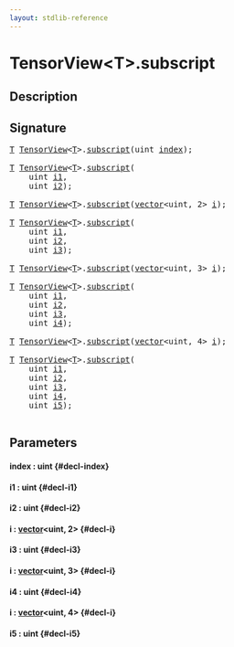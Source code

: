 ```yaml
---
layout: stdlib-reference
---
```


# TensorView\<T\>\.subscript

## Description





## Signature 

<pre>
<a href="/stdlib-reference/types/tensorview-06/index#typeparam-T" class="code_type">T</a> <a href="/stdlib-reference/types/tensorview-06/index" class="code_type">TensorView</a>&lt;<a href="/stdlib-reference/types/tensorview-06/index#typeparam-T" class="code_type">T</a>&gt;.<a href="/stdlib-reference/types/tensorview-06/subscript">subscript</a>(<span class="code_keyword">uint</span> <a href="/stdlib-reference/types/tensorview-06/subscript#decl-index" class="code_param">index</a>);

<a href="/stdlib-reference/types/tensorview-06/index#typeparam-T" class="code_type">T</a> <a href="/stdlib-reference/types/tensorview-06/index" class="code_type">TensorView</a>&lt;<a href="/stdlib-reference/types/tensorview-06/index#typeparam-T" class="code_type">T</a>&gt;.<a href="/stdlib-reference/types/tensorview-06/subscript">subscript</a>(
    <span class="code_keyword">uint</span> <a href="/stdlib-reference/types/tensorview-06/subscript#decl-i1" class="code_param">i1</a>,
    <span class="code_keyword">uint</span> <a href="/stdlib-reference/types/tensorview-06/subscript#decl-i2" class="code_param">i2</a>);

<a href="/stdlib-reference/types/tensorview-06/index#typeparam-T" class="code_type">T</a> <a href="/stdlib-reference/types/tensorview-06/index" class="code_type">TensorView</a>&lt;<a href="/stdlib-reference/types/tensorview-06/index#typeparam-T" class="code_type">T</a>&gt;.<a href="/stdlib-reference/types/tensorview-06/subscript">subscript</a>(<a href="/stdlib-reference/types/vector/index" class="code_type">vector</a>&lt;<span class="code_keyword">uint</span>, 2&gt; <a href="/stdlib-reference/types/tensorview-06/subscript#decl-i" class="code_param">i</a>);

<a href="/stdlib-reference/types/tensorview-06/index#typeparam-T" class="code_type">T</a> <a href="/stdlib-reference/types/tensorview-06/index" class="code_type">TensorView</a>&lt;<a href="/stdlib-reference/types/tensorview-06/index#typeparam-T" class="code_type">T</a>&gt;.<a href="/stdlib-reference/types/tensorview-06/subscript">subscript</a>(
    <span class="code_keyword">uint</span> <a href="/stdlib-reference/types/tensorview-06/subscript#decl-i1" class="code_param">i1</a>,
    <span class="code_keyword">uint</span> <a href="/stdlib-reference/types/tensorview-06/subscript#decl-i2" class="code_param">i2</a>,
    <span class="code_keyword">uint</span> <a href="/stdlib-reference/types/tensorview-06/subscript#decl-i3" class="code_param">i3</a>);

<a href="/stdlib-reference/types/tensorview-06/index#typeparam-T" class="code_type">T</a> <a href="/stdlib-reference/types/tensorview-06/index" class="code_type">TensorView</a>&lt;<a href="/stdlib-reference/types/tensorview-06/index#typeparam-T" class="code_type">T</a>&gt;.<a href="/stdlib-reference/types/tensorview-06/subscript">subscript</a>(<a href="/stdlib-reference/types/vector/index" class="code_type">vector</a>&lt;<span class="code_keyword">uint</span>, 3&gt; <a href="/stdlib-reference/types/tensorview-06/subscript#decl-i" class="code_param">i</a>);

<a href="/stdlib-reference/types/tensorview-06/index#typeparam-T" class="code_type">T</a> <a href="/stdlib-reference/types/tensorview-06/index" class="code_type">TensorView</a>&lt;<a href="/stdlib-reference/types/tensorview-06/index#typeparam-T" class="code_type">T</a>&gt;.<a href="/stdlib-reference/types/tensorview-06/subscript">subscript</a>(
    <span class="code_keyword">uint</span> <a href="/stdlib-reference/types/tensorview-06/subscript#decl-i1" class="code_param">i1</a>,
    <span class="code_keyword">uint</span> <a href="/stdlib-reference/types/tensorview-06/subscript#decl-i2" class="code_param">i2</a>,
    <span class="code_keyword">uint</span> <a href="/stdlib-reference/types/tensorview-06/subscript#decl-i3" class="code_param">i3</a>,
    <span class="code_keyword">uint</span> <a href="/stdlib-reference/types/tensorview-06/subscript#decl-i4" class="code_param">i4</a>);

<a href="/stdlib-reference/types/tensorview-06/index#typeparam-T" class="code_type">T</a> <a href="/stdlib-reference/types/tensorview-06/index" class="code_type">TensorView</a>&lt;<a href="/stdlib-reference/types/tensorview-06/index#typeparam-T" class="code_type">T</a>&gt;.<a href="/stdlib-reference/types/tensorview-06/subscript">subscript</a>(<a href="/stdlib-reference/types/vector/index" class="code_type">vector</a>&lt;<span class="code_keyword">uint</span>, 4&gt; <a href="/stdlib-reference/types/tensorview-06/subscript#decl-i" class="code_param">i</a>);

<a href="/stdlib-reference/types/tensorview-06/index#typeparam-T" class="code_type">T</a> <a href="/stdlib-reference/types/tensorview-06/index" class="code_type">TensorView</a>&lt;<a href="/stdlib-reference/types/tensorview-06/index#typeparam-T" class="code_type">T</a>&gt;.<a href="/stdlib-reference/types/tensorview-06/subscript">subscript</a>(
    <span class="code_keyword">uint</span> <a href="/stdlib-reference/types/tensorview-06/subscript#decl-i1" class="code_param">i1</a>,
    <span class="code_keyword">uint</span> <a href="/stdlib-reference/types/tensorview-06/subscript#decl-i2" class="code_param">i2</a>,
    <span class="code_keyword">uint</span> <a href="/stdlib-reference/types/tensorview-06/subscript#decl-i3" class="code_param">i3</a>,
    <span class="code_keyword">uint</span> <a href="/stdlib-reference/types/tensorview-06/subscript#decl-i4" class="code_param">i4</a>,
    <span class="code_keyword">uint</span> <a href="/stdlib-reference/types/tensorview-06/subscript#decl-i5" class="code_param">i5</a>);

</pre>

## Parameters

#### index  : uint {#decl-index}
#### i1  : uint {#decl-i1}
#### i2  : uint {#decl-i2}
#### i  : [vector](/stdlib-reference/types/vector/index)\<uint, 2\> {#decl-i}
#### i3  : uint {#decl-i3}
#### i  : [vector](/stdlib-reference/types/vector/index)\<uint, 3\> {#decl-i}
#### i4  : uint {#decl-i4}
#### i  : [vector](/stdlib-reference/types/vector/index)\<uint, 4\> {#decl-i}
#### i5  : uint {#decl-i5}


